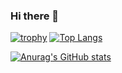 ### Hi there 👋
[![trophy](https://github-profile-trophy.vercel.app/?username=mehm8128)](https://github.com/ryo-ma/github-profile-trophy)
[![Top Langs](https://github-readme-stats.vercel.app/api/top-langs/?username=mehm8128&layout=compact
)](https://github.com/anuraghazra/github-readme-stats)

[![Anurag's GitHub stats](https://github-readme-stats.vercel.app/api?username=mehm8128&show_icons=true)](https://github.com/anuraghazra/github-readme-stats)
